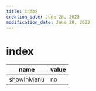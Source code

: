 ```yaml
---
title: index
creation_date: June 28, 2023
modification_date: June 28, 2023
---
```



# index
|  name<br/> | value<br/> |
|-----|-----|
|  showInMenu<br/> | no<br/> |

